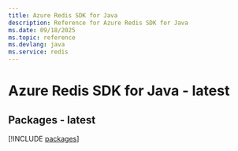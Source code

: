 ```yaml
---
title: Azure Redis SDK for Java
description: Reference for Azure Redis SDK for Java
ms.date: 09/18/2025
ms.topic: reference
ms.devlang: java
ms.service: redis
---
```

# Azure Redis SDK for Java - latest
## Packages - latest
[!INCLUDE [packages](redis-index.md)]